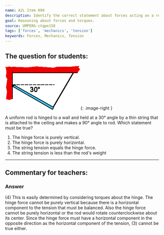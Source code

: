```yaml
---
name: A2L Item 099
description: Identify the correct statement about forces acting on a rod hinged to a wall and supported by a string.
goal: Reasoning about forces and torques.
source: UMPERG-ctqpe158
tags: ['forces', 'mechanics', 'tension']
keywords: Forces, Mechanics, Tension
---
```


## The question for students:

![Item099_fig1.gif](../images/Item099_fig1.gif){: .image-right } 

A uniform rod is hinged to a wall and held at a 30&deg; angle by a thin
string that is attached to the ceiling and makes a 90&deg; angle to rod.
Which statement must be true?

1. The hinge force is purely vertical.
2. The hinge force is purely horizontal.
3. The string tension equals the hinge force.
4. The string tension is less than the rod's weight

<hr/>

## Commentary for teachers:

### Answer

(4) This is easily determined by considering torques about the hinge.
The hinge force cannot be purely vertical because there is a horizontal
component to the tension that must be balanced. Also the hinge force
cannot be purely horizontal or the rod would rotate counterclockwise
about its center. Since the hinge force must have a horizontal component
in the opposite direction as the horizontal component of the tension,
(3) cannot be true either.
